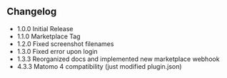 ## Changelog

- 1.0.0 Initial Release
- 1.1.0 Marketplace Tag
- 1.2.0 Fixed screenshot filenames
- 1.3.0 Fixed error upon login
- 1.3.3 Reorganized docs and implemented new marketplace webhook
- 4.3.3 Matomo 4 compatibility (just modified plugin.json)
